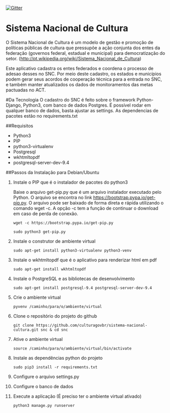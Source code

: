 [![Gitter](https://badges.gitter.im/Fale%20conosco.svg)](https://gitter.im/culturagovbr?utm_source=badge&utm_medium=badge&utm_campaign=pr-badge)

# Sistema Nacional de Cultura
O Sistema Nacional de Cultura é um modelo de gestão e promoção de políticas públicas de cultura que pressupõe a ação conjunta dos entes da federação (governos federal, estadual e municipal) para democratização do setor. (http://pt.wikipedia.org/wiki/Sistema_Nacional_de_Cultura)

Este aplicativo cadastra os entes federados e coordena o processo de adesao desses no SNC. Por meio deste cadastro, os estados e municípios podem gerar seus acordos de cooperação técnica para a entrada no SNC, e também manter atualizados os dados de monitoramentos das metas pactuadas no ACT.

#Da Tecnologia
O cadastro do SNC é feito sobre o framework Python-Django, Python3, com banco de dados Postgres. É possível rodar em qualquer banco de dados, basta ajustar as settings.
As dependencias de pacotes estão no requirements.txt


##Requisitos

* Python3
* PIP
* python3-virtualenv
* Postgresql
* wkhtmltopdf
* postgresql-server-dev-9.4

##Passos da Instalação para Debian/Ubuntu

1. Instale o PIP que é o instalador de pacotes do python3

    Baixe o arquivo get-pip.py que é um arquivo instalador executado pelo Python. O arquivo se encontra no link https://bootstrap.pypa.io/get-pip.py. 
O arquivo pode ser baixado de forma direta e rápida utilizando o comando wget -c. A opção -c tem a função de continuar o download em caso de perda de conexão.

    ```
    wget -c https://bootstrap.pypa.io/get-pip.py

    sudo python3 get-pip.py
    ```

2. Instale o construtor de ambiente virtual
    ```
    sudo apt-get install python3-virtualenv python3-venv
    ```

3. Instale o wkhtmltopdf que é o aplicativo para renderizar html em pdf 
    ```
    sudo apt-get install wkhtmltopdf
    ```

4. Instale o PostgreSQL e as bibliotecas de desenvolvimento
    ```
    sudo apt-get install postgresql-9.4 postgresql-server-dev-9.4
 
    ```    
5. Crie o ambiente virtual
    ```
    pyvenv /caminho/para/o/ambiente/virtual
 
    ```    
6. Clone o repositório do projeto do github
    ```
    git clone https://github.com/culturagovbr/sistema-nacional-cultura.git snc & cd snc

    ```
    
7. Ative o ambiente virtual
    ```
    source /caminho/para/o/ambiente/virtual/bin/activate

    ```

8. Instale as dependências python do projeto
    ```
    sudo pip3 install -r requirements.txt

    ```
9. Configure o arquivo settings.py

10. Configure o banco de dados

11. Execute a aplicação (É preciso ter o ambiente virtual ativado)
    ```
    python3 manage.py runserver

    ```
